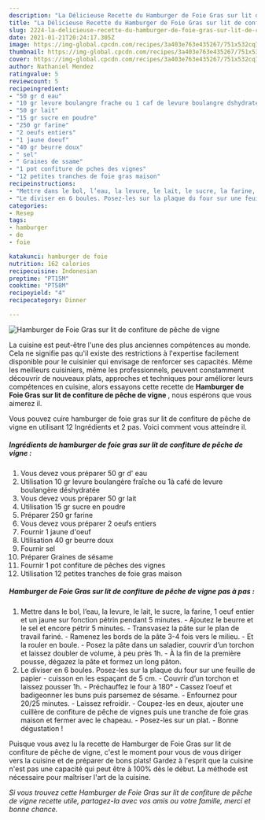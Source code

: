 ```yaml
---
description: "La Délicieuse Recette du Hamburger de Foie Gras sur lit de confiture de pêche de vigne"
title: "La Délicieuse Recette du Hamburger de Foie Gras sur lit de confiture de pêche de vigne"
slug: 2224-la-delicieuse-recette-du-hamburger-de-foie-gras-sur-lit-de-confiture-de-peche-de-vigne
date: 2021-01-21T20:24:17.305Z
image: https://img-global.cpcdn.com/recipes/3a403e763e435267/751x532cq70/hamburger-de-foie-gras-sur-lit-de-confiture-de-peche-de-vigne-photo-principale-de-la-recette.jpg
thumbnail: https://img-global.cpcdn.com/recipes/3a403e763e435267/751x532cq70/hamburger-de-foie-gras-sur-lit-de-confiture-de-peche-de-vigne-photo-principale-de-la-recette.jpg
cover: https://img-global.cpcdn.com/recipes/3a403e763e435267/751x532cq70/hamburger-de-foie-gras-sur-lit-de-confiture-de-peche-de-vigne-photo-principale-de-la-recette.jpg
author: Nathaniel Mendez
ratingvalue: 5
reviewcount: 5
recipeingredient:
- "50 gr d eau"
- "10 gr levure boulangre frache ou 1 caf de levure boulangre dshydrate"
- "50 gr lait"
- "15 gr sucre en poudre"
- "250 gr farine"
- "2 oeufs entiers"
- "1 jaune doeuf"
- "40 gr beurre doux"
- " sel"
- " Graines de ssame"
- "1 pot confiture de pches des vignes"
- "12 petites tranches de foie gras maison"
recipeinstructions:
- "Mettre dans le bol, l’eau, la levure, le lait, le sucre, la farine, 1 oeuf entier et un jaune sur fonction pétrin pendant 5 minutes. Ajoutez le beurre et le sel et encore pétrir 5 minutes. Transvasez la pâte sur le plan de travail fariné. Ramenez les bords de la pâte 3-4 fois vers le milieu. Et la rouler en boule. Posez la pâte dans un saladier, couvrir d’un torchon et laissez doubler de volume, à peu près 1h. À la fin de la première pousse, dégazez la pâte et formez un long pâton."
- "Le diviser en 6 boules. Posez-les sur la plaque du four sur une feuille de papier cuisson en les espaçant de 5 cm. Couvrir d’un torchon et laissez pousser 1h. Préchauffez le four à 180° Cassez l’oeuf et badigeonner les buns puis parsemez de sésame. Enfournez pour 20/25 minutes. Laissez refroidir. Coupez-les en deux, ajouter une cuillère de confiture de pêche de vignes puis une tranche de foie gras maison et fermer avec le chapeau. Posez-les sur un plat. Bonne dégustation !"
categories:
- Resep
tags:
- hamburger
- de
- foie

katakunci: hamburger de foie 
nutrition: 162 calories
recipecuisine: Indonesian
preptime: "PT15M"
cooktime: "PT58M"
recipeyield: "4"
recipecategory: Dinner

---
```



![Hamburger de Foie Gras sur lit de confiture de pêche de vigne](https://img-global.cpcdn.com/recipes/3a403e763e435267/751x532cq70/hamburger-de-foie-gras-sur-lit-de-confiture-de-peche-de-vigne-photo-principale-de-la-recette.jpg)

La cuisine est peut-être l'une des plus anciennes compétences au monde. Cela ne signifie pas qu'il existe des restrictions à l'expertise facilement disponible pour le cuisinier qui envisage de renforcer ses capacités. Même les meilleurs cuisiniers, même les professionnels, peuvent constamment découvrir de nouveaux plats, approches et techniques pour améliorer leurs compétences en cuisine, alors essayons cette recette de <strong> Hamburger de Foie Gras sur lit de confiture de pêche de vigne </strong>, nous espérons que vous aimerez il.

<!--inarticleads1-->

Vous pouvez cuire hamburger de foie gras sur lit de confiture de pêche de vigne en utilisant 12 Ingrédients et 2 pas. Voici comment vous atteindre il.

##### Ingrédients de hamburger de foie gras sur lit de confiture de pêche de vigne :

1. Vous devez vous préparer 50 gr d&#39; eau
1. Utilisation 10 gr levure boulangère fraîche ou 1à café de levure boulangère déshydratée
1. Vous devez vous préparer 50 gr lait
1. Utilisation 15 gr sucre en poudre
1. Préparer 250 gr farine
1. Vous devez vous préparer 2 oeufs entiers
1. Fournir 1 jaune d&#39;oeuf
1. Utilisation 40 gr beurre doux
1. Fournir  sel
1. Préparer  Graines de sésame
1. Fournir 1 pot confiture de pêches des vignes
1. Utilisation 12 petites tranches de foie gras maison




<!--inarticleads2-->

##### Hamburger de Foie Gras sur lit de confiture de pêche de vigne pas à pas :

1. Mettre dans le bol, l’eau, la levure, le lait, le sucre, la farine, 1 oeuf entier et un jaune sur fonction pétrin pendant 5 minutes. - Ajoutez le beurre et le sel et encore pétrir 5 minutes. - Transvasez la pâte sur le plan de travail fariné. - Ramenez les bords de la pâte 3-4 fois vers le milieu. - Et la rouler en boule. - Posez la pâte dans un saladier, couvrir d’un torchon et laissez doubler de volume, à peu près 1h. - À la fin de la première pousse, dégazez la pâte et formez un long pâton.
1. Le diviser en 6 boules. Posez-les sur la plaque du four sur une feuille de papier - cuisson en les espaçant de 5 cm. - Couvrir d’un torchon et laissez pousser 1h. - Préchauffez le four à 180° - Cassez l’oeuf et badigeonner les buns puis parsemez de sésame. - Enfournez pour 20/25 minutes. - Laissez refroidir. - Coupez-les en deux, ajouter une cuillère de confiture de pêche de vignes puis une tranche de foie gras maison et fermer avec le chapeau. - Posez-les sur un plat. - Bonne dégustation !




<!--inarticleads1-->

<p>
Puisque vous avez lu la recette de Hamburger de Foie Gras sur lit de confiture de pêche de vigne, c'est le moment pour vous de vous diriger vers la cuisine et de préparer de bons plats! Gardez à l'esprit que la cuisine n'est pas une capacité qui peut être à 100% dès le début. La méthode est nécessaire pour maîtriser l'art de la cuisine.
</p>

<p>
<i>Si vous trouvez cette Hamburger de Foie Gras sur lit de confiture de pêche de vigne recette utile, partagez-la avec vos amis ou votre famille, merci et bonne chance.</i>
</p>
